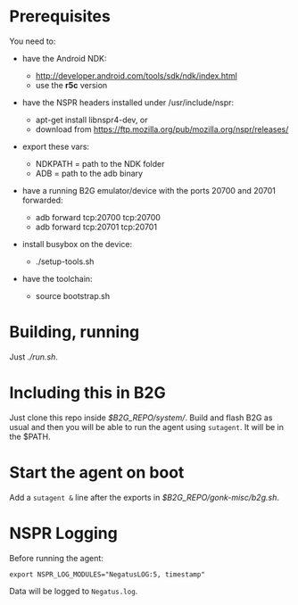 # Prerequisites

You need to:

* have the Android NDK:
    * http://developer.android.com/tools/sdk/ndk/index.html
    * use the **r5c** version

* have the NSPR headers installed under /usr/include/nspr:
    * apt-get install libnspr4-dev, or
    * download from https://ftp.mozilla.org/pub/mozilla.org/nspr/releases/

* export these vars:
    * NDKPATH = path to the NDK folder
    * ADB = path to the adb binary

* have a running B2G emulator/device with the ports 20700 and 20701 forwarded:
    * adb forward tcp:20700 tcp:20700
    * adb forward tcp:20701 tcp:20701

* install busybox on the device:
    * ./setup-tools.sh

* have the toolchain:
    * source bootstrap.sh

# Building, running

Just *./run.sh*.

# Including this in B2G

Just clone this repo inside *$B2G_REPO/system/*. Build and flash B2G as usual
and then you will be able to run the agent using `sutagent`. It will be
in the $PATH.

# Start the agent on boot

Add a `sutagent &` line after the exports in
*$B2G_REPO/gonk-misc/b2g.sh*.

# NSPR Logging
Before running the agent:

`export NSPR_LOG_MODULES="NegatusLOG:5, timestamp"`

Data will be logged to `Negatus.log`.

